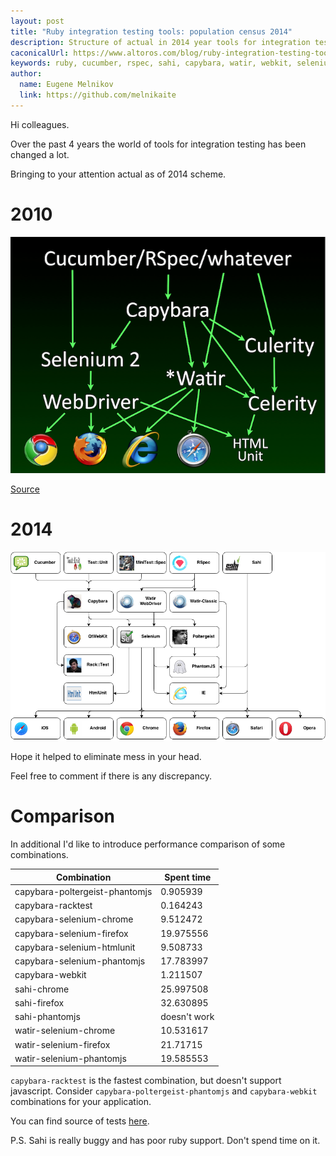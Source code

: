 ```yaml
---
layout: post
title: "Ruby integration testing tools: population census 2014"
description: Structure of actual in 2014 year tools for integration testing in ruby
caconicalUrl: https://www.altoros.com/blog/ruby-integration-testing-tools-population-census-2014/
keywords: ruby, cucumber, rspec, sahi, capybara, watir, webkit, selenium, poltergeist, phantomjs
author:
  name: Eugene Melnikov
  link: https://github.com/melnikaite
---
```


Hi colleagues.

Over the past 4 years the world of tools for integration testing has been changed a lot.

Bringing to your attention actual as of 2014 scheme.

<!-- full start -->

# 2010

![2010][0]

<a href="http://www.johng.co.uk/2010/10/11/the-crazy-state-of-cross-browser-integration-testing/" target="_blank">Source</a>

# 2014

![2014][1]

Hope it helped to eliminate mess in your head.

Feel free to comment if there is any discrepancy.

# Comparison

In additional I'd like to introduce performance comparison of some combinations.

Combination | Spent time
--- | ---
capybara-poltergeist-phantomjs | 0.905939
capybara-racktest | 0.164243
capybara-selenium-chrome | 9.512472
capybara-selenium-firefox | 19.975556
capybara-selenium-htmlunit | 9.508733
capybara-selenium-phantomjs | 17.783997
capybara-webkit | 1.211507
sahi-chrome | 25.997508
sahi-firefox | 32.630895
sahi-phantomjs | doesn't work
watir-selenium-chrome | 10.531617
watir-selenium-firefox | 21.71715
watir-selenium-phantomjs | 19.585553

`capybara-racktest` is the fastest combination, but doesn't support javascript.
Consider `capybara-poltergeist-phantomjs` and `capybara-webkit` combinations for your application.

You can find source of tests <a href="https://github.com/melnikaite/ritt_performance" target="_blank">here</a>.

P.S. Sahi is really buggy and has poor ruby support. Don't spend time on it.

<!-- full end -->

[0]: /images/posts/2014-07-29-ruby-integration-testing-tools-population-census/2010.png
[1]: /images/posts/2014-07-29-ruby-integration-testing-tools-population-census/2014.png
